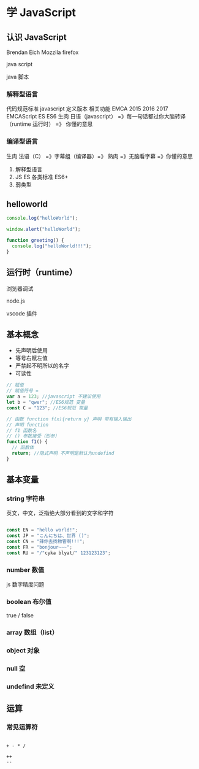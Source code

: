 # 学 JavaScript

## 认识 JavaScript

Brendan Eich Mozzila firefox

java script

java 脚本

### 解释型语言

代码规范标准
javascript 定义版本 相关功能 EMCA 2015 2016 2017
EMCAScript
ES
ES6
生肉 日语（javascript） =》每一句话都过你大脑转译（runtime 运行时） =》 你懂的意思

### 编译型语言

生肉 法语（C） =》字幕组（编译器）=》 熟肉 =》无脑看字幕 =》你懂的意思

1. 解释型语言
2. JS ES 各类标准 ES6+
3. 弱类型

## helloworld

```js
console.log("helloWorld");

window.alert("helloWorld");

function greeting() {
  console.log("helloWorld!!!");
}
```

## 运行时（runtime）

浏览器调试

node.js

vscode 插件

## 基本概念

- 先声明后使用
- 等号右赋左值
- 严禁起不明所以的名字
- 可读性

```js
// 赋值
// 赋值符号 =
var a = 123; //javascript 不建议使用
let b = "qwer"; //ES6规范 变量
const C = "123"; //ES6规范 常量

// 函数 function f(x){return y} 声明 带有输入输出
// 声明 function
// f1 函数名
// () 参数接受（形参）
function f1() {
  // 函数体
  return; //隐式声明 不声明是默认为undefind
}
```

## 基本变量

### string 字符串

英文，中文，泛指绝大部分看到的文字和字符

```js

const EN = "hello world!";
const JP = "こんにちは、世界 ()";
const CN = "辣你去找物管啊!!!";
const FR = "bonjour~~~";
const RU = "/"cyka blyat/" 123123123";
```

### number 数值

js 数字精度问题

### boolean 布尔值

true / false

### array 数组（list）

### object 对象

### null 空

### undefind 未定义

## 运算

### 常见运算符

```JS

+ - * /

++
--

```
